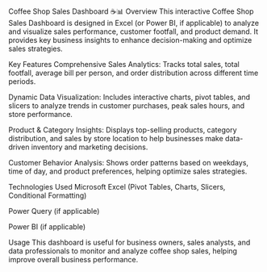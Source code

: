 Coffee Shop Sales Dashboard ☕📊
Overview
This interactive Coffee Shop Sales Dashboard is designed in Excel (or Power BI, if applicable) to analyze and visualize sales performance, customer footfall, and product demand. It provides key business insights to enhance decision-making and optimize sales strategies.

Key Features
Comprehensive Sales Analytics: Tracks total sales, total footfall, average bill per person, and order distribution across different time periods.

Dynamic Data Visualization: Includes interactive charts, pivot tables, and slicers to analyze trends in customer purchases, peak sales hours, and store performance.

Product & Category Insights: Displays top-selling products, category distribution, and sales by store location to help businesses make data-driven inventory and marketing decisions.

Customer Behavior Analysis: Shows order patterns based on weekdays, time of day, and product preferences, helping optimize sales strategies.

Technologies Used
Microsoft Excel (Pivot Tables, Charts, Slicers, Conditional Formatting)

Power Query (if applicable)

Power BI (if applicable)

Usage
This dashboard is useful for business owners, sales analysts, and data professionals to monitor and analyze coffee shop sales, helping improve overall business performance.



